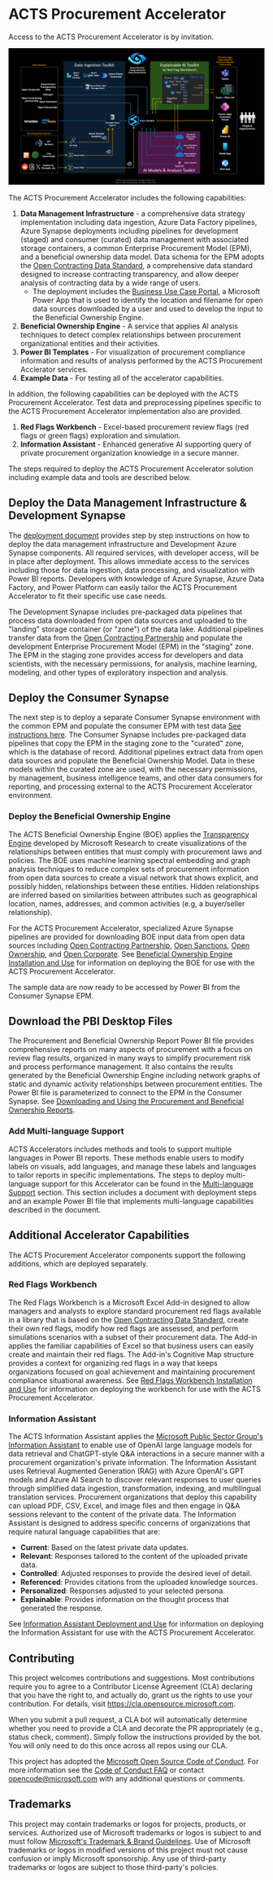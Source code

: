 # ACTS Procurement Accelerator

Access to the ACTS Procurement Accelerator is by invitation.

![ACTS Procurement Accelerator Architecture](./Architecture.png)

The ACTS Procurement Accelerator includes the following capabilities:

1. **Data Management Infrastructure** - a comprehensive data strategy implementation including data ingestion, Azure Data Factory pipelines, Azure Synapse deployments including pipelines for development (staged) and consumer (curated) data management with associated storage containers, a common Enterprise Procurement Model (EPM), and a beneficial ownership data model. Data schema for the EPM adopts the [Open Contracting Data Standard](https://www.open-contracting.org/data-standard/), a comprehensive data standard designed to increase contracting transparency, and allow deeper analysis of contracting data by a wide range of users.
    - The deployment includes the [Business Use Case Portal](DeliveryIP_GitHub/BusinessUseCasePortal), a Microsoft Power App that is used to identify the location and filename for open data sources downloaded by a user and used to develop the input to the Beneficial Ownership Engine.
2. **Beneficial Ownership Engine** - A service that applies AI analysis techniques to detect complex relationships between procurement organizational entities and their activities.
3. **Power BI Templates** - For visualization of procurement compliance information and results of analysis performed by the ACTS Procurement Acclerator services.
4. **Example Data** - For testing all of the accelerator capabilities.

In addition, the following capabilities can be deployed with the ACTS Procurement Accelerator. Test data and preprocessing pipelines specific to the ACTS Procurement Accelerator implementation also are provided.

1. **Red Flags Workbench** - Excel-based procurement review flags (red flags or green flags) exploration and simulation.
2. **Information Assistant** - Enhanced generative AI supporting query of private procurement organization knowledge in a secure manner.

The steps required to deploy the ACTS Procurement Accelerator solution including example data and tools are described below.

## Deploy the Data Management Infrastructure & Development Synapse

The [deployment document](DeliveryIP_GitHub/) provides step by step instructions on how to deploy the data management infrastructure and Development Azure Synapse components. All required services, with developer access, will be in place after deployment. This allows immediate access to the services including those for data ingestion, data processing, and visualization with Power BI reports. Developers with knowledge of Azure Synapse, Azure Data Factory, and Power Platform can easily tailor the ACTS Procurement Accelerator to fit their specific use case needs.

The Development Synapse includes pre-packaged data pipelines that process data downloaded from open data sources and uploaded to the "landing" storage container (or "zone") of the data lake. Additional pipelines transfer data from the [Open Contracting Partnership](https://www.open-contracting.org/data/) and populate the development Enterprise Procurement Model (EPM) in the "staging" zone. The EPM in the staging zone provides access for developers and data scientists, with the necessary permissions, for analysis, machine learning, modeling, and other types of exploratory inspection and analysis.

## Deploy the Consumer Synapse

The next step is to deploy a separate Consumer Synapse environment with the common EPM and populate the consumer EPM with test data [See instructions here](DeliveryIP_GitHub/consumers/procurement/). The Consumer Synapse includes pre-packaged data pipelines that copy the EPM in the staging zone to the "curated" zone, which is the database of record. Additional pipelines extract data from open data sources and populate the Beneficial Ownership Model. Data in these models within the curated zone are used, with the necessary permissions, by management, business intelligence teams, and other data consumers for reporting, and processing external to the ACTS Procurement Accelerator environment.

### Deploy the Beneficial Ownership Engine

The ACTS Beneficial Ownership Engine (BOE) applies the [Transparency Engine](https://github.com/microsoft/transparency-engine) developed by Microsoft Research to create visualizations of the relationships between entities that must comply with procurement laws and policies. The BOE uses machine learning spectral embedding and graph analysis techniques to reduce complex sets of procurement information from open data sources to create a visual network that shows explicit, and possibly hidden, relationships between these entities. Hidden relationships are inferred based on similarities between attributes such as geographical location, names, addresses, and common activities (e.g, a buyer/seller relationship).

For the ACTS Procurement Accelerator, specialized Azure Synapse pipelines are provided for downloading BOE input data from open data sources including [Open Contracting Partnership](https://www.open-contracting.org/data/data-use/), [Open Sanctions](https://www.opensanctions.org/datasets/), [Open Ownership](https://register.openownership.org/download), and [Open Corporate](https://opencorporates.com/info/our-data/). See [Beneficial Ownership Engine Installation and Use](BeneficialOwnership/README.md) for information on deploying the BOE for use with the ACTS Procurement Accelerator.

The sample data are now ready to be accessed by Power BI from the Consumer Synapse EPM.

## Download the PBI Desktop Files

The Procurement and Beneficial Ownership Report Power BI file provides comprehensive reports on many aspects of procurement with a focus on review flag results, organized in many ways to simplify procurement risk and process performance management. It also contains the results generated by the Beneficial Ownership Engine including network graphs of static and dynamic activity relationships between procurement entities. The Power BI file is parameterized to connect to the EPM in the Consumer Synapse. See [Downloading and Using the Procurement and Beneficial Ownership Reports](DemoReports/README.md).

### Add Multi-language Support

ACTS Accelerators includes methods and tools to support multiple languages in Power BI reports. These methods enable users to modify labels on visuals, add languages, and manage these labels and languages to tailor reports in specific implementations. The steps to deploy multi-language support for this Accelerator can be found in the [Multi-language Support](MultiLanguageSupport/) section. This section includes a document with deployment steps and an example Power BI file that implements multi-language capabilities described in the document.

## Additional Accelerator Capabilities

The ACTS Procurement Accelerator components support the following additions, which are deployed separately.

### Red Flags Workbench

The Red Flags Workbench is a Microsoft Excel Add-in designed to allow managers and analysts to explore standard procurement red flags available in a library that is based on the [Open Contracting Data Standard](https://www.open-contracting.org/data-standard/), create their own red flags, modify how red flags are assessed, and perform simulations scenarios with a subset of their procurement data. The Add-in applies the familiar capabilities of Excel so that business users can easily create and maintain their red flags. The Add-in's Cognitive Map structure provides a context for organizing red flags in a way that keeps organizations focused on goal achievement and maintaining procurement compliance situational awareness. See [Red Flags Workbench Installation and Use](RedFlagsWorkbench/README.md) for information on deploying the workbench for use with the ACTS Procurement Accelerator.

### Information Assistant

The ACTS Information Assistant applies the [Microsoft Public Sector Group's Information Assistant](https://github.com/microsoft/PubSec-Info-Assistant) to enable use of OpenAI large language models for data retrieval and ChatGPT-style Q&A interactions in a secure manner with a procurement organization's private information. The Information Assistant uses Retrieval Augmented Generation (RAG) with Azure OpenAI's GPT models and Azure AI Search to discover relevant responses to user queries through simplified data ingestion, transformation, indexing, and multilingual translation services. Procurement organizations that deploy this capability can upload PDF, CSV, Excel, and image files and then engage in Q&A sessions relevant to the content of the private data. The Information Assistant is designed to address specific concerns of organizations that require natural language capabilities that are:

- **Current**: Based on the latest private data updates.
- **Relevant**: Responses tailored to the content of the uploaded private data.
- **Controlled**: Adjusted responses to provide the desired level of detail.
- **Referenced**: Provides citations from the uploaded knowledge sources.
- **Personalized**: Responses adjusted to your selected persona.
- **Explainable**: Provides information on the thought process that generated the response.

See [Information Assistant Deployment and Use](InformationAssistant/README.md) for information on deploying the Information Assistant for use with the ACTS Procurement Accelerator.

## Contributing

This project welcomes contributions and suggestions.  Most contributions require you to agree to a Contributor License Agreement (CLA) declaring that you have the right to, and actually do, grant us the rights to use your contribution. For details, visit <https://cla.opensource.microsoft.com>.

When you submit a pull request, a CLA bot will automatically determine whether you need to provide a CLA and decorate the PR appropriately (e.g., status check, comment). Simply follow the instructions provided by the bot. You will only need to do this once across all repos using our CLA.

This project has adopted the [Microsoft Open Source Code of Conduct](https://opensource.microsoft.com/codeofconduct/).
For more information see the [Code of Conduct FAQ](https://opensource.microsoft.com/codeofconduct/faq/) or
contact [opencode@microsoft.com](mailto:opencode@microsoft.com) with any additional questions or comments.

## Trademarks

This project may contain trademarks or logos for projects, products, or services. Authorized use of Microsoft trademarks or logos is subject to and must follow
[Microsoft's Trademark & Brand Guidelines](https://www.microsoft.com/en-us/legal/intellectualproperty/trademarks/usage/general).
Use of Microsoft trademarks or logos in modified versions of this project must not cause confusion or imply Microsoft sponsorship. Any use of third-party trademarks or logos are subject to those third-party's policies.
